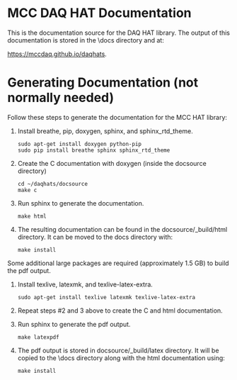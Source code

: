 # MCC DAQ HAT Documentation
This is the documentation source for the DAQ HAT library.
The output of this documentation is stored in the \docs directory and at:

https://mccdaq.github.io/daqhats.

Generating Documentation (not normally needed)
==============================================
Follow these steps to generate the documentation for the MCC HAT library:

1. Install breathe, pip, doxygen, sphinx, and sphinx_rtd_theme.

    ```
    sudo apt-get install doxygen python-pip
    sudo pip install breathe sphinx sphinx_rtd_theme
    ```
2. Create the C documentation with doxygen (inside the docsource directory)

    ```
    cd ~/daqhats/docsource
    make c
    ```
3. Run sphinx to generate the documentation.

    ```
    make html
    ```
4. The resulting documentation can be found in the docsource/_build/html directory.  It can be moved to the docs directory with:

    ```
    make install
    ```
    
Some additional large packages are required (approximately 1.5 GB) to build the pdf output. 

1. Install texlive, latexmk, and texlive-latex-extra.

    ```
    sudo apt-get install texlive latexmk texlive-latex-extra
    ```
2. Repeat steps #2 and 3 above to create the C and html documentation.
3. Run sphinx to generate the pdf output.

    ```
    make latexpdf
    ```
4. The pdf output is stored in docsource/_build/latex directory. It will be copied to the \docs directory along with the html documentation using:

    ```
    make install
    ```
